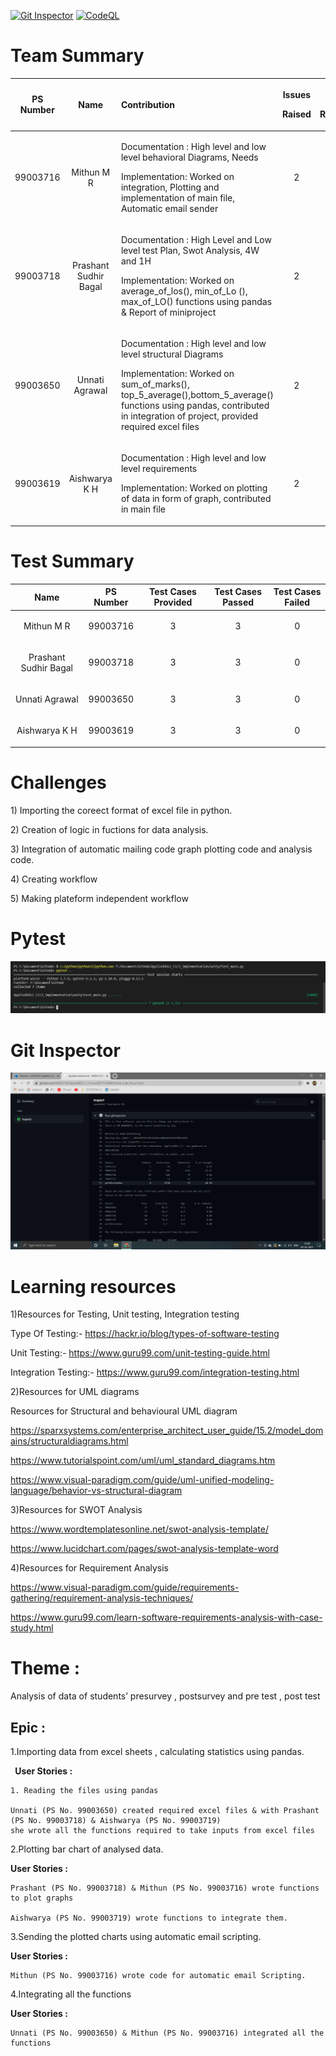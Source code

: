 [![Git Inspector](https://github.com/99003716/AppliedSDLC_C1/actions/workflows/gitinspector.yml/badge.svg)](https://github.com/99003716/AppliedSDLC_C1/actions/workflows/gitinspector.yml)
[![CodeQL](https://github.com/99003716/AppliedSDLC_C1/actions/workflows/codeql-analysis.yml/badge.svg)](https://github.com/99003716/AppliedSDLC_C1/actions/workflows/codeql-analysis.yml)

# Team Summary 

|<p></p><p>**PS Number**</p>|<p></p><p>**Name**</p>|<p></p><p>**Contribution**</p>|<p>**Issues**</p><p>**Raised**</p>|<p>**Issues**</p><p>**Resolved**</p>|
| :-: | :-: | :- | :-: | :-: |
|<p></p><p>99003716</p><p></p>|<p></p><p>Mithun M R</p>|<p>Documentation : High level and low level behavioral Diagrams, Needs</p><p>Implementation: Worked on integration, Plotting and implementation of main file, Automatic email sender</p>|<p></p><p>2</p><p></p>|<p></p><p>2</p>|
|<p></p><p>99003718</p><p></p>|<p></p><p>Prashant Sudhir Bagal</p>|<p>Documentation : High Level and Low level test Plan, Swot Analysis, 4W and 1H</p><p>Implementation: Worked on average\_of\_los(), min\_of\_Lo (), max\_of\_LO() functions using pandas & Report of miniproject</p>|<p></p><p>2</p>|<p></p><p>2</p>|
|<p></p><p>99003650</p><p></p>|<p></p><p>Unnati Agrawal</p>|<p>Documentation : High level and low level structural Diagrams</p><p>Implementation: Worked on sum\_of\_marks(), top\_5\_average(),bottom\_5\_average() functions using pandas, contributed in integration of project, provided required excel files</p>|<p></p><p>2</p>|<p></p><p>2</p>|
|<p></p><p>99003619</p>|<p></p><p>Aishwarya K H</p>|<p>Documentation : High level and low level requirements</p><p>Implementation: Worked on plotting of data in form of graph, contributed in main file  </p>|<p></p><p>2</p>|<p></p><p>2</p>|

# Test Summary


|**Name**|**PS Number**|**Test Cases Provided**|**Test Cases Passed**|**Test Cases Failed**|
| :-: | :-: | :-: | :-: | :-: |
|<p></p><p>Mithun M R</p>|<p></p><p>99003716</p>|3|3|0|
|<p></p><p>Prashant Sudhir Bagal</p>|<p></p><p>99003718</p>|3|3|0|
|<p></p><p>Unnati Agrawal</p>|<p></p><p>99003650</p>|3|3|0|
|<p></p><p>Aishwarya K H</p>|<p></p><p>99003619</p>|3|3|0|

# Challenges

1\) Importing the coreect format of excel file in python.

2\) Creation of logic in fuctions for data analysis.

3\) Integration of automatic mailing code graph plotting code and
analysis code.

4\) Creating workflow

5\) Making plateform independent workflow

# Pytest

![](pytest.png)

# Git Inspector 

![](Aspose.Words.d5f4dbbe-26e6-43c5-861e-ffdd91e9bed4.001.png)

# Learning resources

1\)Resources for Testing, Unit testing, Integration testing 

Type Of Testing:- https://hackr.io/blog/types-of-software-testing

Unit Testing:- https://www.guru99.com/unit-testing-guide.html

Integration Testing:- https://www.guru99.com/integration-testing.html

2\)Resources for UML diagrams

Resources for Structural and behavioural  UML diagram

https://sparxsystems.com/enterprise_architect_user_guide/15.2/model_domains/structuraldiagrams.html

https://www.tutorialspoint.com/uml/uml_standard_diagrams.htm

https://www.visual-paradigm.com/guide/uml-unified-modeling-language/behavior-vs-structural-diagram


3\)Resources for SWOT Analysis

https://www.wordtemplatesonline.net/swot-analysis-template/

https://www.lucidchart.com/pages/swot-analysis-template-word


4\)Resources for Requirement Analysis

 https://www.visual-paradigm.com/guide/requirements-gathering/requirement-analysis-techniques/ 

https://www.guru99.com/learn-software-requirements-analysis-with-case-study.html

# **Theme  :** 

Analysis of data of  students’ presurvey , postsurvey and pre test , post test

## **Epic :**

1.Importing data from excel sheets , calculating statistics using pandas.

` `**User Stories :**

    1. Reading the files using pandas

    Unnati (PS No. 99003650) created required excel files & with Prashant (PS No. 99003718) & Aishwarya (PS No. 99003719) 
    she wrote all the functions required to take inputs from excel files 

2.Plotting bar chart of analysed data.

  **User Stories :**

    Prashant (PS No. 99003718) & Mithun (PS No. 99003716) wrote functions to plot graphs

    Aishwarya (PS No. 99003719) wrote functions to integrate them.

3.Sending the plotted charts using automatic email scripting.

  **User Stories :**

    Mithun (PS No. 99003716) wrote code for automatic email Scripting.

4.Integrating all the functions
  
 **User Stories :**

    Unnati (PS No. 99003650) & Mithun (PS No. 99003716) integrated all the functions


